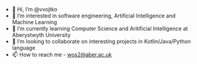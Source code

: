 - 👋 Hi, I’m @vvojtko
- 👀 I’m interested in software engineering, Artificial Intelligence and Machine Learning
- 🌱 I’m currently learning Computer Science and Aritificial Intelligence at Aberystwyth University
- 💞️ I’m looking to collaborate on interesting projects in Kotlin/Java/Python language
- 📫 How to reach me - wos2@aber.ac.uk

